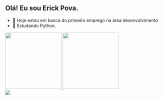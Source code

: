 ## Olá! Eu sou Erick Pova.

- 🔭 Hoje estou em busca do primeiro emprego na área desenvolvimento
- 🌱 Estudando Python.

 <div>
  <a href="https://github.com/Erick pova">
  <img height="180em" src="https://github-readme-stats.vercel.app/api?username=ErickPova&show_icons=true&theme=dark&include_all_commits=true&count_private=true"/>
  <img height="180em" src="https://github-readme-stats.vercel.app/api/top-langs/?username=ErickPova&layout=compact&langs_count=7&theme=dark"/>
</div>
</div>
 <img src="https://cdn.jsdelivr.net/gh/devicons/devicon/icons/python/python-original-wordmark.svg" />
</div>
